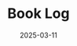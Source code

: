 ---
weight: 999
title: "Book Log"
description: "See what I am reading now and past books I've finished."
icon: "article"
date: "2025-03-11"
lastmod: "2025-03-11"
draft: false
toc: true
---